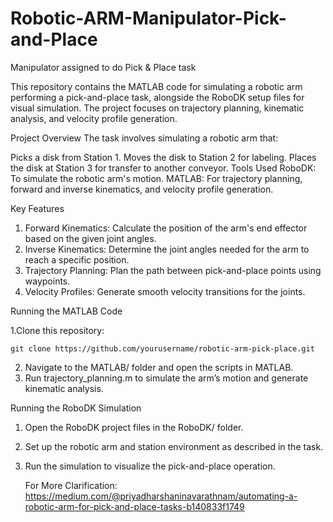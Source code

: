 # Robotic-ARM-Manipulator-Pick-and-Place
Manipulator assigned to do Pick &amp; Place task

This repository contains the MATLAB code for simulating a robotic arm performing a pick-and-place task, 
alongside the RoboDK setup files for visual simulation. 
The project focuses on trajectory planning, kinematic analysis, and velocity profile generation.

Project Overview
The task involves simulating a robotic arm that:

Picks a disk from Station 1.
Moves the disk to Station 2 for labeling.
Places the disk at Station 3 for transfer to another conveyor.
Tools Used
RoboDK: To simulate the robotic arm's motion.
MATLAB: For trajectory planning, forward and inverse kinematics, and velocity profile generation.

Key Features
  1. Forward Kinematics: Calculate the position of the arm's end effector based on the given joint angles.
  2. Inverse Kinematics: Determine the joint angles needed for the arm to reach a specific position.
  3. Trajectory Planning: Plan the path between pick-and-place points using waypoints.
  4. Velocity Profiles: Generate smooth velocity transitions for the joints.


Running the MATLAB Code

1.Clone this repository:

    git clone https://github.com/yourusername/robotic-arm-pick-place.git

2. Navigate to the MATLAB/ folder and open the scripts in MATLAB.
3. Run trajectory_planning.m to simulate the arm’s motion and generate kinematic analysis.

Running the RoboDK Simulation
1. Open the RoboDK project files in the RoboDK/ folder.
2. Set up the robotic arm and station environment as described in the task.
3. Run the simulation to visualize the pick-and-place operation.

   For More Clarification:
   https://medium.com/@priyadharshaninavarathnam/automating-a-robotic-arm-for-pick-and-place-tasks-b140833f1749
   

